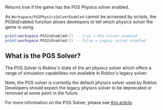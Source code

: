 Returns true if the game has the PGS Physics solver enabled.

As `Workspace/PGSPhysicsSolverEnabled` cannot be accessed by scripts, the PGSIsEnabled function allows developers to tell which physics solver the game is using.

```lua
print(workspace:PGSIsEnabled()) -- true = PGS solver enabled 
print(workspace:PGSIsEnabled()) -- false = Legacy solver enabled
``` 

What is the PGS Solver?
-----------------------

The PGS Solver is Roblox's state of the art physics solver which offers a range of simulation capabilities not available in Roblox's legacy solver.

Note, the PGS solver is currently the default physics solver used by Roblox. Developers should expect the legacy physics solver to be deprecated or removed at some point in the future.

For more information on the PGS Solver, please see [this article](https://developer.roblox.com/articles/Building-with-PGS).